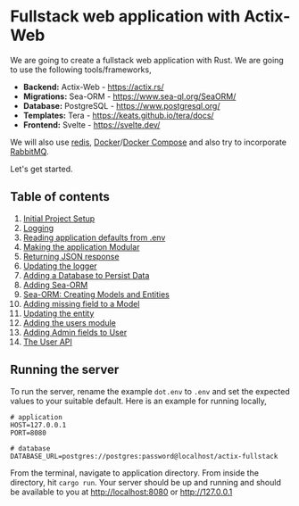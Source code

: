 # Fullstack web application with Actix-Web

We are going to create a fullstack web application with Rust. We are going to use the following tools/frameworks,

- **Backend:** Actix-Web - <https://actix.rs/>
- **Migrations:** Sea-ORM - <https://www.sea-ql.org/SeaORM/>
- **Database:** PostgreSQL - <https://www.postgresql.org/>
- **Templates:** Tera - <https://keats.github.io/tera/docs/>
- **Frontend:** Svelte - <https://svelte.dev/>

We will also
use [redis](https://redis.io/), [Docker](https://www.docker.com/)/[Docker Compose](https://docs.docker.com/compose/) and
also try to incorporate [RabbitMQ](https://www.rabbitmq.com/).

Let's get started.

## Table of contents

1. [Initial Project Setup](docs/01_initial_project_setup.md)
2. [Logging](docs/02_logging.md)
3. [Reading application defaults from .env](docs/03_reading_application_defaults_from_.env.md)
4. [Making the application Modular](docs/04_making_the_application_modular.md)
5. [Returning JSON response](docs/05_returning_json_response.md)
6. [Updating the logger](docs/06_updating_the_logger.md)
7. [Adding a Database to Persist Data](docs/07_adding_a_database_to_persist_data.md)
8. [Adding Sea-ORM](docs/08_adding_sea_orm.md)
9. [Sea-ORM: Creating Models and Entities](docs/09_sea_orm_creating_models_and_entities.md)
10. [Adding missing field to a Model](docs/10_adding_missing_field_to_a_model.md)
11. [Updating the entity](docs/11_updating_entity.md)
12. [Adding the users module](docs/12_adding_the_users_module.md)
13. [Adding Admin fields to User](docs/13_adding_admin_fields_to_user.md)
14. [The User API](docs/14_the_user_api.md)

## Running the server

To run the server, rename the example `dot.env` to `.env` and set the expected values to your suitable default. Here is
an example for running locally,

```dotenv
# application
HOST=127.0.0.1
PORT=8080

# database
DATABASE_URL=postgres://postgres:password@localhost/actix-fullstack
```

From the terminal, navigate to application directory. From inside the directory, hit `cargo run`. Your server should be
up and running and should be available to you at <http://localhost:8080> or <http://127.0.0.1>